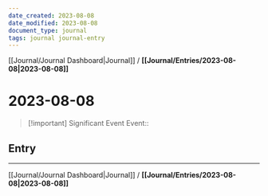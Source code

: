 ```yaml
---
date_created: 2023-08-08
date_modified: 2023-08-08
document_type: journal
tags: journal journal-entry
---
```

[[Journal/Journal Dashboard|Journal]] / **[[Journal/Entries/2023-08-08|2023-08-08]]**
# 2023-08-08

> [!important] Significant Event
> Event:: 

## Entry


---
[[Journal/Journal Dashboard|Journal]] / **[[Journal/Entries/2023-08-08|2023-08-08]]**